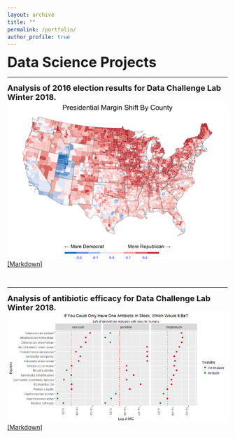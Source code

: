 ```yaml
---
layout: archive
title: ""
permalink: /portfolio/
author_profile: true
---
```


<!-------------------------------------------------------------------------------
                              Data Science Projects                  
--------------------------------------------------------------------------------->
<strong><font size = "6">Data Science Projects</font></strong>

***

<!--- ------------------------- P50 Paper ------------------------ --->
<p><strong><font size = "4">Analysis of 2016 election results for Data Challenge Lab Winter 2018.</font></strong><br>
<img src="/files/party_shift_per_county.png" alt="Broken"><br>
<a href="https://github.com/djolear/dcl_projects/blob/master/c15-election-2016-3/challenge.md">[Markdown]</a>
</p> <br>

***

<p><strong><font size = "4">Analysis of antibiotic efficacy for Data Challenge Lab Winter 2018.</font></strong><br>
<img src="/files/antibiotics.png" alt="Broken"><br>
<a href="https://github.com/djolear/dcl_projects/blob/master/c25-antibiotics-2/challenge.md">[Markdown]</a>
</p>